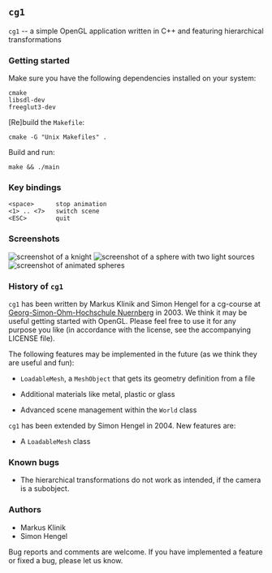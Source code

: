 
## `cg1`

`cg1` -- a simple OpenGL application written in C++ and featuring hierarchical
transformations


### Getting started

Make sure you have the following dependencies installed on your system:

    cmake
    libsdl-dev
    freeglut3-dev

[Re]build the `Makefile`:

    cmake -G "Unix Makefiles" .

Build and run:

    make && ./main

### Key bindings

    <space>      stop animation
    <1> .. <7>   switch scene
    <ESC>        quit


### Screenshots

![screenshot of a knight](images/cg1_screenshot_knight.png)
![screenshot of a sphere with two light sources](images/cg1_screenshot_lighting.png)
![screenshot of animated spheres](images/cg1_screenshot_spheres.png)


### History of `cg1`

`cg1` has been written by Markus Klinik and Simon Hengel for a cg-course at
[Georg-Simon-Ohm-Hochschule Nuernberg](http://www.fh-nuernberg.de/index.php) in
2003. We think it may be useful getting started with OpenGL. Please feel free
to use it for any purpose you like (in accordance with the license, see the
accompanying LICENSE file).

The following features may be implemented in the future (as we think
they are useful and fun):

- `LoadableMesh`, a `MeshObject` that gets its geometry definition from a file

- Additional materials like metal, plastic or glass

- Advanced scene management within the `World` class


`cg1` has been extended by Simon Hengel in 2004.  New features are:

- A `LoadableMesh` class


### Known bugs

- The hierarchical transformations do not work as intended, if
  the camera is a subobject.


### Authors
* Markus Klinik
* Simon Hengel

Bug reports and comments are welcome.
If you have implemented a feature or fixed a bug, please let us know.
